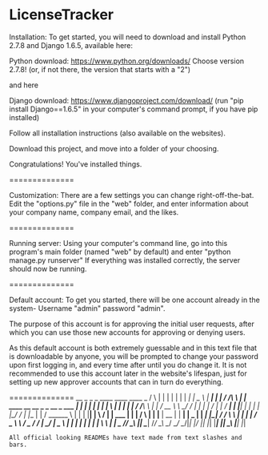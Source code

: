 LicenseTracker
==============

Installation:
To get started, you will need to download and install Python 2.7.8 and Django 1.6.5, available here:

Python download: https://www.python.org/downloads/
Choose version 2.7.8! (or, if not there, the version that starts with a "2")

and here

Django download: https://www.djangoproject.com/download/
(run "pip install Django==1.6.5" in your computer's command prompt, if you have pip installed)

Follow all installation instructions (also available on the websites).


Download this project, and move into a folder of your choosing.

Congratulations! You've installed things.

==============

Customization:
There are a few settings you can change right-off-the-bat. Edit the "options.py" file in the "web" folder, and enter information about your company name, company email, and the likes.

==============

Running server:
Using your computer's command line, go into this program's main folder (named "web" by default) and enter "python manage.py runserver"
If everything was installed correctly, the server should now be running.

==============

Default account:
To get you started, there will be one account already in the system- Username "admin" password "admin".

The purpose of this account is for approving the initial user requests, after which you can use those new accounts for approving or denying users. 

As this default account is both extremely guessable and in this text file that is downloadable by anyone, you will be prompted to change your password upon first logging in, and every time after until you do change it. It is not recommended to use this account later in the website's lifespan, just for setting up new approver accounts that can in turn do everything.

==============
      __        _        													 _    _   ____   ____     ____   _
     /  \      | |             									        	| |  | | |  __| |  _  \  |  __| | |
    / /\ \     | |   ____   __   __       _         _    __  _    ___       | |  | | | |    | | \ |  | |    | |
   / /__\ \    | |  / __ \  \ \_/ /      | |       | |  / _\| |  / __|      | |__| | | |__  | |_/ /  | |__  | |
  / ______ \   | | | |__| |  \   /       | |  ___  | | | / \  | | |__       |  __  | |  __| |  _ |   |  __| |_|
 / /      \ \  | | |  ____|  / _ \        \ \/ _ \/ /  | \_/  |  \__ \      | |  | | | |__  | | \ \  | |__   _
/_/ 	   \_\ |_|  \____|  /_/ \_\        \__/ \__/    \__/|_|  |___/      |_|  |_| |____| |_|  \_\ |____| |_|
~~~~~~~~~~~~~~~~~~~~~~~~~~~~~~~~~~~~~~~~~~~~~~~~~~~~~~~~~~~~~~~~~~~~~~~~~~~~~~~~~~~~~~~~~~~~~~~~~~~~~~~~~~~~~~~
All official looking READMEs have text made from text slashes and bars.
